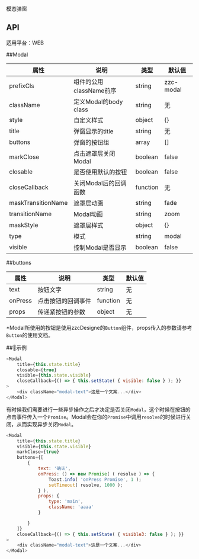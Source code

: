 模态弹窗

## API

适用平台：WEB

##Modal

| 属性               | 说明                    | 类型     | 默认值    |
| ------------------ | ----------------------- | -------- | --------- |
| prefixCls          | 组件的公用className前序 | string   | zzc-modal |
| className          | 定义Modal的body class   | string   | 无        |
| style              | 自定义样式              | object   | {}        |
| title              | 弹窗显示的title         | string   | 无        |
| buttons            | 弹窗的按钮组            | array    | []        |
| markClose          | 点击遮罩层关闭Modal     | boolean  | false     |
| closable           | 是否使用默认的按钮      | boolean  | false     |
| closeCallback      | 关闭Modal后的回调函数   | function | 无        |
| maskTransitionName | 遮罩层动画              | string   | fade      |
| transitionName     | Modal动画               | string   | zoom      |
| maskStyle          | 遮罩层样式              | object   | {}        |
| type               | 模式                    | string   | modal     |
| visible            | 控制Modal是否显示       | boolean  | false     |

##buttons

| 属性    | 说明               | 类型     | 默认值 |
| ------- | ------------------ | -------- | ------ |
| text    | 按钮文字           | string   | 无     |
| onPress | 点击按钮的回调事件 | function | 无     |
| props   | 传递紧按钮的参数   | object   | 无     |

*Modal所使用的按钮是使用zzcDesigne的`Button`组件，props传入的参数请参考`Button`的使用文档。

##示例

```js
<Modal
    title={this.state.title}
    closable={true}
    visible={this.state.visible}
    closeCallback={() => { this.setState( { visible: false } ); }}
>
    <div className="modal-text">这是一个文案...</div>
</Modal>
```

有时候我们需要进行一些异步操作之后才决定是否关闭`Modal`，这个时候在按钮的点击事件传入一个`Promise`。Modal会在你的`Promise`中调用`resolve`的时候进行关闭，从而实现异步关闭`Modal`。

```js
<Modal
    title={this.state.title}
    visible={this.state.visible}
    markClose={true}
    buttons={[
        {
            text: '确认',
            onPress: () => new Promise( ( resolve ) => {
                Toast.info( 'onPress Promise', 1 );
                setTimeout( resolve, 1000 );
            } ),
            props: {
                type: 'main',
                className: 'aaaa'
            }

        }
    ]}
    closeCallback={() => { this.setState( { visible3: false } ); }}
>
    <div className="modal-text">这是一个文案...</div>
</Modal>
```
